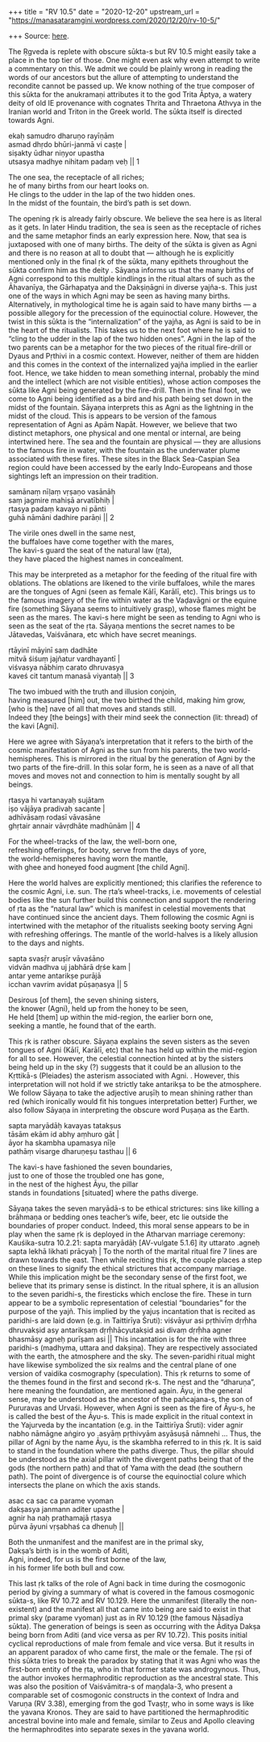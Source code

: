 +++
title = "RV 10.5"
date = "2020-12-20"
upstream_url = "https://manasataramgini.wordpress.com/2020/12/20/rv-10-5/"

+++
Source: [here](https://manasataramgini.wordpress.com/2020/12/20/rv-10-5/).

The Ṛgveda is replete with obscure sūkta-s but RV 10.5 might easily take a place in the top tier of those. One might even ask why even attempt to write a commentary on this. We admit we could be plainly wrong in reading the words of our ancestors but the allure of attempting to understand the recondite cannot be passed up. We know nothing of the true composer of this sūkta for the anukramaṇi attributes it to the god Trita Āptya, a watery deity of old IE provenance with cognates Thrita and Thraetona Athvya in the Iranian world and Triton in the Greek world. The sūkta itself is directed towards Agni.

ekaḥ samudro dharuṇo rayīṇām  
asmad dhṛdo bhūri-janmā vi caṣṭe \|  
siṣakty ūdhar niṇyor upastha  
utsasya madhye nihitam padaṃ veḥ \|\| 1

The one sea, the receptacle of all riches;  
he of many births from our heart looks on.  
He clings to the udder in the lap of the two hidden ones.  
In the midst of the fountain, the bird’s path is set down.

The opening ṛk is already fairly obscure. We believe the sea here is as literal as it gets. In later Hindu tradition, the sea is seen as the receptacle of riches and the same metaphor finds an early expression here. Now, that sea is juxtaposed with one of many births. The deity of the sūkta is given as Agni and there is no reason at all to doubt that — although he is explicitly mentioned only in the final ṛk of the sūkta, many epithets throughout the sūkta confirm him as the deity . Sāyaṇa informs us that the many births of Agni correspond to this multiple kindlings in the ritual altars of such as the Āhavanīya, the Gārhapatya and the Dakṣiṇāgni in diverse yajña-s. This just one of the ways in which Agni may be seen as having many births. Alternatively, in mythological time he is again said to have many births — a possible allegory for the precession of the equinoctial colure. However, the twist in this sūkta is the “internalization” of the yajña, as Agni is said to be in the heart of the ritualists. This takes us to the next foot where he is said to “cling to the udder in the lap of the two hidden ones”. Agni in the lap of the two parents can be a metaphor for the two pieces of the ritual fire-drill or Dyaus and Pṛthivi in a cosmic context. However, neither of them are hidden and this comes in the context of the internalized yajña implied in the earlier foot. Hence, we take hidden to mean something internal, probably the mind and the intellect (which are not visible entities), whose action composes the sūkta like Agni being generated by the fire-drill. Then in the final foot, we come to Agni being identified as a bird and his path being set down in the midst of the fountain. Sāyaṇa interprets this as Agni as the lightning in the midst of the cloud. This is appears to be version of the famous representation of Agni as Apām Napāt. However, we believe that two distinct metaphors, one physical and one mental or internal, are being intertwined here. The sea and the fountain are physical — they are allusions to the famous fire in water, with the fountain as the underwater plume associated with these fires. These sites in the Black Sea-Caspian Sea region could have been accessed by the early Indo-Europeans and those sightings left an impression on their tradition.

samānaṃ nīḷaṃ vṛṣaṇo vasānāḥ  
saṃ jagmire mahiṣā arvatībhiḥ \|  
ṛtasya padaṃ kavayo ni pānti  
guhā nāmāni dadhire parāṇi \|\| 2

The virile ones dwell in the same nest,  
the buffaloes have come together with the mares,  
The kavi-s guard the seat of the natural law (ṛta),  
they have placed the highest names in concealment.

This may be interpreted as a metaphor for the feeding of the ritual fire with oblations. The oblations are likened to the virile buffaloes, while the mares are the tongues of Agni (seen as female Kālī, Karālī, etc). This brings us to the famous imagery of the fire within water as the Vaḍavāgni or the equine fire (something Sāyaṇa seems to intuitively grasp), whose flames might be seen as the mares. The kavi-s here might be seen as tending to Agni who is seen as the seat of the ṛta. Sāyaṇa mentions the secret names to be Jātavedas, Vaiśvānara, etc which have secret meanings.

ṛtāyinī māyinī saṃ dadhāte  
mitvā śiśuṃ jajñatur vardhayantī \|  
viśvasya nābhiṃ carato dhruvasya  
kaveś cit tantum manasā viyantaḥ \|\| 3

The two imbued with the truth and illusion conjoin,  
having measured \[him\] out, the two birthed the child, making him grow,  
\[who is the\] nave of all that moves and stands still.  
Indeed they \[the beings\] with their mind seek the connection (lit: thread) of the kavi \[Agni\].

Here we agree with Sāyaṇa’s interpretation that it refers to the birth of the cosmic manifestation of Agni as the sun from his parents, the two world-hemispheres. This is mirrored in the ritual by the generation of Agni by the two parts of the fire-drill. In this solar form, he is seen as a nave of all that moves and moves not and connection to him is mentally sought by all beings.

ṛtasya hi vartanayaḥ sujātam  
iṣo vājāya pradivaḥ sacante \|  
adhīvāsaṃ rodasī vāvasāne  
ghṛtair annair vāvṛdhāte madhūnām \|\| 4

For the wheel-tracks of the law, the well-born one,  
refreshing offerings, for booty, serve from the days of yore,  
the world-hemispheres having worn the mantle,  
with ghee and honeyed food augment \[the child Agni\].

Here the world halves are explicitly mentioned; this clarifies the reference to the cosmic Agni, i.e. sun. The ṛta’s wheel-tracks, i.e. movements of celestial bodies like the sun further build this connection and support the rendering of ṛta as the “natural law” which is manifest in celestial movements that have continued since the ancient days. Them following the cosmic Agni is intertwined with the metaphor of the ritualists seeking booty serving Agni with refreshing offerings. The mantle of the world-halves is a likely allusion to the days and nights.

sapta svasṝr aruṣīr vāvaśāno  
vidvān madhva uj jabhārā dṛśe kam \|  
antar yeme antarikṣe purājā  
icchan vavrim avidat pūṣaṇasya \|\| 5

Desirous \[of them\], the seven shining sisters,  
the knower (Agni), held up from the honey to be seen,  
He held \[them\] up within the mid-region, the earlier born one,  
seeking a mantle, he found that of the earth.

This ṛk is rather obscure. Sāyaṇa explains the seven sisters as the seven tongues of Agni (Kālī, Karālī, etc) that he has held up within the mid-region for all to see. However, the celestial connection hinted at by the sisters being held up in the sky (?) suggests that it could be an allusion to the Kṛttikā-s (Pleiades) the asterism associated with Agni. . However, this interpretation will not hold if we strictly take antarikṣa to be the atmosphere. We follow Sāyaṇa to take the adjective aruṣīḥ to mean shining rather than red (which ironically would fit his tongues interpretation better) Further, we also follow Sāyaṇa in interpreting the obscure word Puṣaṇa as the Earth.

sapta maryādāḥ kavayas tatakṣus  
tāsām ekām id abhy aṃhuro gāt \|  
āyor ha skambha upamasya nīḷe  
pathāṃ visarge dharuṇeṣu tasthau \|\| 6

The kavi-s have fashioned the seven boundaries,  
just to one of those the troubled one has gone,  
in the nest of the highest Āyu, the pillar  
stands in foundations \[situated\] where the paths diverge.

Sāyaṇa takes the seven maryādā-s to be ethical strictures: sins like killing a brāhmaṇa or bedding ones teacher’s wife, beer, etc lie outside the boundaries of proper conduct. Indeed, this moral sense appears to be in play when the same ṛk is deployed in the Atharvan marriage ceremony: Kauśika-sutra 10.2.21: sapta maryādāḥ \[AV-vulgate 5.1.6\] ity uttarato .agneḥ sapta lekhā likhati prācyaḥ \| To the north of the marital ritual fire 7 lines are drawn towards the east. Then while reciting this ṛk, the couple places a step on these lines to signify the ethical strictures that accompany marriage. While this implication might be the secondary sense of the first foot, we believe that its primary sense is distinct. In the ritual sphere, it is an allusion to the seven paridhi-s, the firesticks which enclose the fire. These in turn appear to be a symbolic representation of celestial “boundaries” for the purpose of the yajñ. This implied by the yajuṣ incantation that is recited as paridhi-s are laid down (e.g. in Taittirīya Śruti): viśvāyur asi pṛthivīṃ dṛṃ̐ha dhruvakṣid asy antarikṣaṃ dṛṃ̐hācyutakṣid asi divaṃ dṛṃ̐ha agner bhasmāsy agneḥ purīṣam asi \|\| This incantation is for the rite with three paridhi-s (madhyma, uttara and dakṣiṇa). They are respectively associated with the earth, the atmosphere and the sky. The seven-paridhi ritual might have likewise symbolized the six realms and the central plane of one version of vaidika cosmography (speculation). This ṛk returns to some of the themes found in the first and second ṛk-s. The nest and the “dharuṇa”, here meaning the foundation, are mentioned again. Āyu, in the general sense, may be understood as the ancestor of the pañcajana-s, the son of Pururavas and Urvaśi. However, when Agni is seen as the fire of Āyu-s, he is called the best of the Āyu-s. This is made explicit in the ritual context in the Yajurveda by the incantation (e.g. in the Taittirīya Śruti): vider agnir nabho nāmāgne aṅgiro yo .asyāṃ pṛthivyām asyāsuṣā nāmnehi … Thus, the pillar of Agni by the name Āyu, is the skambha referred to in this ṛk. It is said to stand in the foundation where the paths diverge. Thus, the pillar should be understood as the axial pillar with the divergent paths being that of the gods (the northern path) and that of Yama with the dead (the southern path). The point of divergence is of course the equinoctial colure which intersects the plane on which the axis stands.

asac ca sac ca parame vyoman  
dakṣasya janmann aditer upasthe \|  
agnir ha naḥ prathamajā ṛtasya  
pūrva āyuni vṛṣabhaś ca dhenuḥ \|\|

Both the unmanifest and the manifest are in the primal sky,  
Dakṣa’s birth is in the womb of Aditi,  
Agni, indeed, for us is the first borne of the law,  
in his former life both bull and cow.

This last ṛk talks of the role of Agni back in time during the cosmogonic period by giving a summary of what is covered in the famous cosmogonic sūkta-s, like RV 10.72 and RV 10.129. Here the unmanifest
(literally the non-existent) and the manifest all that came into being
are said to exist in that primal sky (parame vyoman) just as in RV 10.129 (the famous Nāsadīya sūkta). The generation of beings is seen as occurring with the Āditya Dakṣa being born from Aditi (and vice versa as per RV 10.72). This posits initial cyclical reproductions of male from female and vice versa. But it results in an apparent paradox of who came first, the male or the female. The ṛṣi of this sūkta tries to break the paradox by stating that it was Agni who was the first-born entity of the ṛta, who in that former state was androgynous. Thus, the author invokes hermaphroditic reproduction as the ancestral state. This was also the position of Vaiśvāmitra-s of maṇḍala-3, who present a comparable set of cosmogonic constructs in the context of Indra and Varuṇa (RV 3.38), emerging from the god Tvaṣṭṛ, who in some ways is like the yavana Kronos. They are said to have partitioned the hermaphroditic ancestral bovine into male and female, similar to Zeus and Apollo cleaving the hermaphrodites into separate sexes in the yavana world.

